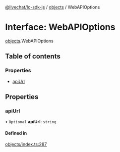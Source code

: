 [@livechat/lc-sdk-js](../README.md) / [objects](../modules/objects.md) / WebAPIOptions

# Interface: WebAPIOptions

[objects](../modules/objects.md).WebAPIOptions

## Table of contents

### Properties

- [apiUrl](objects.WebAPIOptions.md#apiurl)

## Properties

### apiUrl

• `Optional` **apiUrl**: `string`

#### Defined in

[objects/index.ts:287](https://github.com/livechat/lc-sdk-js/blob/11cc290/src/objects/index.ts#L287)
